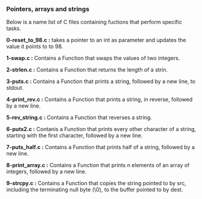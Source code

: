 ### Pointers, arrays and strings

Below is a name list of C files containing fuctions that perform specific tasks.

**0-reset_to_98.c :** takes a pointer to an int as parameter and updates the value it points to to 98.

**1-swap.c :** Contains a Function that swaps the values of two integers.

**2-strlen.c :** Contains a Function that returns the length of a strin.

**3-puts.c :** Contains a Function that  prints a string, followed by a new line, to stdout.

**4-print_rev.c :** Contains a Function that prints a string, in reverse, followed by a new line.                                   

**5-rev_string.c :** Contains a Function that reverses a string.

**6-puts2.c :** Contanis a Function that prints every other character of a string, starting with the first character, followed by a new line.

**7-puts_half.c :** Contains a Function that prints half of a string, followed by a new line.

**8-print_array.c :** Contains a Function that prints n elements of an array of integers, followed by a new line.

**9-strcpy.c :** Contains a Function that copies the string pointed to by src, including the terminating null byte (\0), to the buffer pointed to by dest.
